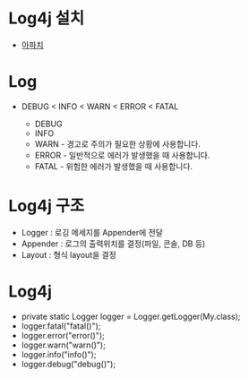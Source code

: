 # Log4j 설치
 - [아파치](https://logging.apache.org/log4j/2.x/download.html)


# Log
 - DEBUG < INFO < WARN < ERROR < FATAL
   
   - DEBUG
   - INFO
   - WARN - 경고로 주의가 필요한 상황에 사용합니다.
   - ERROR - 일반적으로 에러가 발생했을 때 사용합니다.
   - FATAL - 위험한 에러가 발생했을 때 사용합니다.
 
   
   
# Log4j 구조

- Logger : 로깅 메세지를 Appender에 전달
- Appender : 로그의 출력위치를 결정(파일, 콘솔, DB 등)
- Layout : 형식 layout을 결정

  
  
# Log4j 
 
 - private static Logger logger = Logger.getLogger(My.class);
 - logger.fatal("fatal()");
 - logger.error("error()");
 - logger.warn("warn()");
 - logger.info("info()");
 - logger.debug("debug()");

